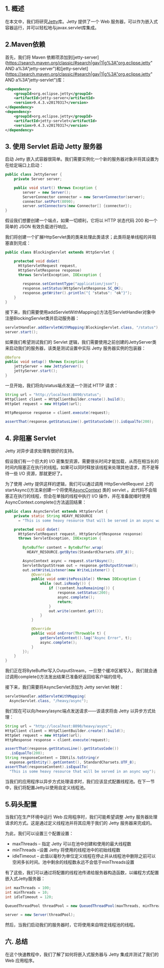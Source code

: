 ## 1. 概述

在本文中，我们将研究[Jetty](https://www.eclipse.org/jetty/)库。Jetty 提供了一个 Web 服务器，可以作为嵌入式容器运行，并可以轻松地与javax.servlet库集成。

## 2.Maven依赖

首先，我们将 Maven 依赖项添加到[jetty-server](https://search.maven.org/classic/#search|gav|1|g%3A"org.eclipse.jetty" AND a%3A"jetty-server")和[jetty-servlet](https://search.maven.org/classic/#search|gav|1|g%3A"org.eclipse.jetty" AND a%3A"jetty-servlet")库：

```xml
<dependency>
    <groupId>org.eclipse.jetty</groupId>
    <artifactId>jetty-server</artifactId>
    <version>9.4.3.v20170317</version>
</dependency>
<dependency>
    <groupId>org.eclipse.jetty</groupId>
    <artifactId>jetty-servlet</artifactId>
    <version>9.4.3.v20170317</version>
</dependency>
```

## 3. 使用 Servlet 启动 Jetty 服务器

启动 Jetty 嵌入式容器很简单。我们需要实例化一个新的服务器对象并将其设置为在给定端口上启动：

```java
public class JettyServer {
    private Server server;

    public void start() throws Exception {
        server = new Server();
        ServerConnector connector = new ServerConnector(server);
        connector.setPort(8090);
        server.setConnectors(new Connector[] {connector});
}
```

假设我们想要创建一个端点，如果一切顺利，它将以 HTTP 状态代码 200 和一个简单的 JSON 有效负载进行响应。

我们将创建一个扩展HttpServlet类的类来处理此类请求；此类将是单线程的并阻塞直到完成：

```java
public class BlockingServlet extends HttpServlet {

    protected void doGet(
      HttpServletRequest request, 
      HttpServletResponse response)
      throws ServletException, IOException {
 
        response.setContentType("application/json");
        response.setStatus(HttpServletResponse.SC_OK);
        response.getWriter().println("{ "status": "ok"}");
    }
}
```

接下来，我们需要使用addServletWithMapping()方法在ServletHandler对象中注册BlockingServlet类并启动服务器：

```java
servletHandler.addServletWithMapping(BlockingServlet.class, "/status");
server.start();
```

如果我们希望测试我们的 Servlet 逻辑，我们需要使用之前创建的JettyServer类来启动我们的服务器，该类是测试设置中实际 Jetty 服务器实例的包装器：

```java
@Before
public void setup() throws Exception {
    jettyServer = new JettyServer();
    jettyServer.start();
}
```

一旦开始，我们将向/status端点发送一个测试 HTTP 请求：

```java
String url = "http://localhost:8090/status";
HttpClient client = HttpClientBuilder.create().build();
HttpGet request = new HttpGet(url);

HttpResponse response = client.execute(request);
 
assertThat(response.getStatusLine().getStatusCode()).isEqualTo(200);
```

## 4. 非阻塞 Servlet

Jetty 对异步请求处理有很好的支持。

假设我们有一个巨大的 I/O 密集型资源，需要很长时间才能加载，从而在相当长的时间内阻塞正在执行的线程。如果可以同时释放该线程来处理其他请求，而不是等待一些 I/O 资源，那就更好了。

为了使用 Jetty 提供这样的逻辑，我们可以通过调用 HttpServletRequest 上的startAsync()方法来创建一个将使用[AsyncContext](https://docs.oracle.com/javaee/6/api/javax/servlet/AsyncContext.html) 类的 servlet 。此代码不会阻塞正在执行的线程，但会在单独的线程中执行 I/O 操作，并在准备就绪时使用AsyncContext.complete()方法返回结果：

```java
public class AsyncServlet extends HttpServlet {
    private static String HEAVY_RESOURCE 
      = "This is some heavy resource that will be served in an async way";

    protected void doGet(
      HttpServletRequest request, HttpServletResponse response)
      throws ServletException, IOException {
 
        ByteBuffer content = ByteBuffer.wrap(
          HEAVY_RESOURCE.getBytes(StandardCharsets.UTF_8));

        AsyncContext async = request.startAsync();
        ServletOutputStream out = response.getOutputStream();
        out.setWriteListener(new WriteListener() {
            @Override
            public void onWritePossible() throws IOException {
                while (out.isReady()) {
                    if (!content.hasRemaining()) {
                        response.setStatus(200);
                        async.complete();
                        return;
                    }
                    out.write(content.get());
                }
            }

            @Override
            public void onError(Throwable t) {
                getServletContext().log("Async Error", t);
                async.complete();
            }
        });
    }
}
```

我们正在将ByteBuffer写入OutputStream，一旦整个缓冲区被写入，我们就会通过调用complete()方法发出结果已准备好返回给客户端的信号。

接下来，我们需要将AsyncServlet添加为 Jetty servlet 映射：

```java
servletHandler.addServletWithMapping(
  AsyncServlet.class, "/heavy/async");
```

我们现在可以向/heavy/async端点发送请求——该请求将由 Jetty 以异步方式处理：

```java
String url = "http://localhost:8090/heavy/async";
HttpClient client = HttpClientBuilder.create().build();
HttpGet request = new HttpGet(url);
HttpResponse response = client.execute(request);

assertThat(response.getStatusLine().getStatusCode())
  .isEqualTo(200);
String responseContent = IOUtils.toString(r
  esponse.getEntity().getContent(), StandardCharsets.UTF_8);
assertThat(responseContent).isEqualTo(
  "This is some heavy resource that will be served in an async way");
```

当我们的应用程序以异步方式处理请求时，我们应该显式配置线程池。在下一节中，我们将配置Jetty以使用自定义线程池。

## 5.码头配置

当我们在生产环境中运行 Web 应用程序时，我们可能希望调整 Jetty 服务器处理请求的方式。这是通过定义线程池并将其应用于我们的 Jetty 服务器来完成的。

为此，我们可以设置三个配置设置：

-   maxThreads – 指定 Jetty 可以在池中创建和使用的最大线程数
-   minThreads –设置 Jetty 将使用的线程池中的初始线程数
-   idleTimeout – 此值以毫秒为单位定义线程在停止并从线程池中删除之前可以空闲多长时间。池中剩余的线程数永远不会低于minThreads设置

有了这些，我们可以通过将配置的线程池传递给服务器构造函数，以编程方式配置嵌入式Jetty服务器：

```java
int maxThreads = 100;
int minThreads = 10;
int idleTimeout = 120;

QueuedThreadPool threadPool = new QueuedThreadPool(maxThreads, minThreads, idleTimeout);

server = new Server(threadPool);
```

然后，当我们启动我们的服务器时，它将使用来自特定线程池的线程。

## 六. 总结

在这个快速教程中，我们了解了如何将嵌入式服务器与 Jetty 集成并测试了我们的 Web 应用程序。